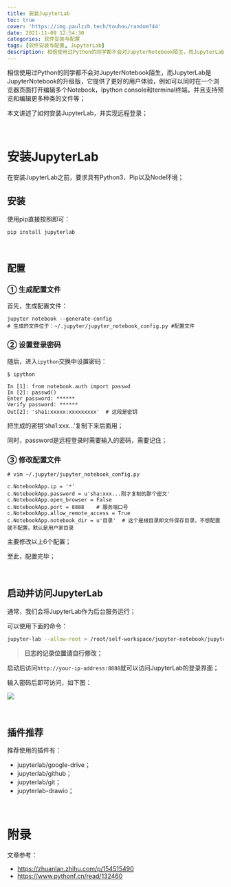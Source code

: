 ```yaml
---
title: 安装JupyterLab
toc: true
cover: 'https://img.paulzzh.tech/touhou/random?44'
date: 2021-11-09 12:54:30
categories: 软件安装与配置
tags: [软件安装与配置, JupyterLab]
description: 相信使用过Python的同学都不会对JupyterNotebook陌生，而JupyterLab是JupyterNotebook的升级版，它提供了更好的用户体验，例如可以同时在一个浏览器页面打开编辑多个Notebook，Ipython console和terminal终端，并且支持预览和编辑更多种类的文件等；本文讲述了如何安装JupyterLab，并实现远程登录；
---
```


相信使用过Python的同学都不会对JupyterNotebook陌生，而JupyterLab是JupyterNotebook的升级版，它提供了更好的用户体验，例如可以同时在一个浏览器页面打开编辑多个Notebook，Ipython console和terminal终端，并且支持预览和编辑更多种类的文件等；

本文讲述了如何安装JupyterLab，并实现远程登录；

<br/>

<!--more-->

# **安装JupyterLab**

在安装JupyterLab之前，要求具有Python3、Pip以及Node环境；

## **安装**

使用pip直接按照即可：

```shell
pip install jupyterlab
```

<br/>

## **配置**

### **① 生成配置文件**

首先，生成配置文件：

```shell
jupyter notebook --generate-config
# 生成的文件位于：~/.jupyter/jupyter_notebook_config.py #配置文件
```

### **② 设置登录密码**

随后，进入`ipython`交换中设置密码：

```shell
$ ipython

In [1]: from notebook.auth import passwd
In [2]: passwd()
Enter password: ******
Verify password: ******
Out[2]: 'sha1:xxxxx:xxxxxxxxx'  # 这段是密钥
```

把生成的密钥’sha1:xxx…’复制下来后面用；

同时，password是远程登录时需要输入的密码，需要记住；

### **③ 修改配置文件**

```shell
# vim ~/.jupyter/jupyter_notebook_config.py

c.NotebookApp.ip = '*'
c.NotebookApp.password = u'sha:xxx...刚才复制的那个密文'
c.NotebookApp.open_browser = False
c.NotebookApp.port = 8888    # 服务端口号
c.NotebookApp.allow_remote_access = True
c.NotebookApp.notebook_dir = u'目录'  # 这个是根目录即文件保存目录，不想配置就不配置，默认是用户家目录
```

主要修改以上6个配置；

至此，配置完毕；

<br/>

## **启动并访问JupyterLab**

通常，我们会将JupyterLab作为后台服务运行；

可以使用下面的命令：

```bash
jupyter-lab --allow-root > /root/self-workspace/jupyter-notebook/jupyter.log 2>&1 &
```

>   **日志的记录位置请自行修改；**

启动后访问`http://your-ip-address:8888`就可以访问JupyterLab的登录界面；

输入密码后即可访问，如下图：

![](https://raw.fastgit.org/JasonkayZK/blog_static/master/images/jupyter_lab_1.png)

<br/>

## **插件推荐**

推荐使用的插件有：

-   jupyterlab/google-drive；
-   jupyterlab/github；
-   jupyterlab/git；
-   jupyterlab-drawio；

<br/>

# **附录**

文章参考：

-   https://zhuanlan.zhihu.com/p/154515490
-   https://www.pythonf.cn/read/132460

<br/>
